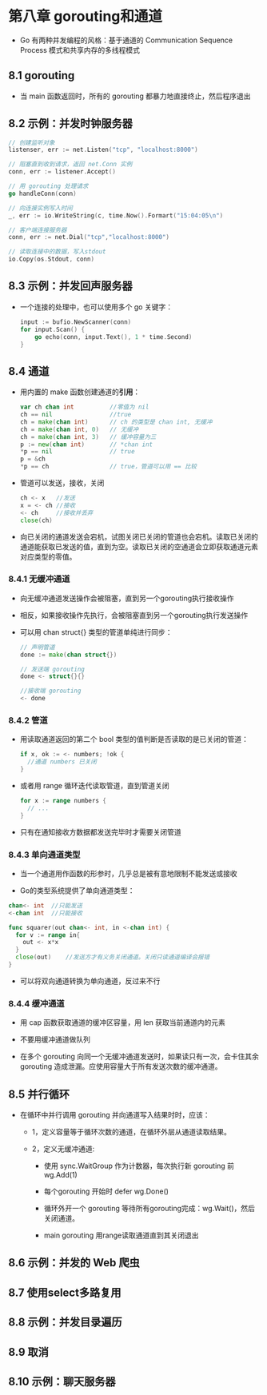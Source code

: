 # 第八章 gorouting和通道

- Go 有两种并发编程的风格：基于通道的 Communication Sequence Process 模式和共享内存的多线程模式 

## 8.1 gorouting

- 当 main 函数返回时，所有的 gorouting 都暴力地直接终止，然后程序退出

## 8.2 示例：并发时钟服务器

```go
// 创建监听对象
listenser, err := net.Listen("tcp", "localhost:8000")

// 阻塞直到收到请求，返回 net.Conn 实例
conn, err := listener.Accept()

// 用 gorouting 处理请求
go handleConn(conn)

// 向连接实例写入时间
_, err := io.WriteString(c, time.Now().Formart("15:04:05\n")

// 客户端连接服务器
conn, err := net.Dial("tcp","localhost:8000")

// 读取连接中的数据，写入stdout
io.Copy(os.Stdout, conn)
```

## 8.3 示例：并发回声服务器

- 一个连接的处理中，也可以使用多个 go 关键字：

  ```go
  input := bufio.NewScanner(conn)
  for input.Scan() {
      go echo(conn, input.Text(), 1 * time.Second)
  }
  ```

## 8.4 通道

- 用内置的 make 函数创建通道的**引用**：

  ```go
  var ch chan int          //零值为 nil
  ch == nil                //true
  ch = make(chan int)      // ch 的类型是 chan int, 无缓冲
  ch = make(chan int, 0)   // 无缓冲
  ch = make(chan int, 3)   // 缓冲容量为三
  p := new(chan int)       // *chan int
  *p == nil                // true
  p = &ch
  *p == ch                 // true，管道可以用 == 比较
  ```

- 管道可以发送，接收，关闭

  ```go
  ch <- x   //发送
  x = <- ch //接收
  <- ch     //接收并丢弃
  close(ch)
  ```

- 向已关闭的通道发送会宕机，试图关闭已关闭的管道也会宕机。读取已关闭的通道能获取已发送的值，直到为空。读取已关闭的空通道会立即获取通道元素对应类型的零值。

### 8.4.1 无缓冲通道

- 向无缓冲通道发送操作会被阻塞，直到另一个gorouting执行接收操作

- 相反，如果接收操作先执行，会被阻塞直到另一个gorouting执行发送操作

- 可以用 chan struct{} 类型的管道单纯进行同步：

  ```go
  // 声明管道
  done := make(chan struct{})
  
  // 发送端 gorouting
  done <- struct{}{}
  
  //接收端 gorouting
  <- done
  ```

### 8.4.2 管道

- 用读取通道返回的第二个 bool 类型的值判断是否读取的是已关闭的管道：

  ```go
  if x, ok := <- numbers; !ok {
    //通道 numbers 已关闭
  }
  ```

- 或者用 range 循环迭代读取管道，直到管道关闭

  ```go
  for x := range numbers {
    // ...
  }
  ```

- 只有在通知接收方数据都发送完毕时才需要关闭管道

### 8.4.3 单向通道类型

- 当一个通道用作函数的形参时，几乎总是被有意地限制不能发送或接收

- Go的类型系统提供了单向通道类型：

```go
chan<- int  //只能发送
<-chan int  //只能接收

func squarer(out chan<- int, in <-chan int) {
  for v := range in{
    out <- x*x
  }
  close(out)    //发送方才有义务关闭通道。关闭只读通道编译会报错
}
```

- 可以将双向通道转换为单向通道，反过来不行

### 8.4.4 缓冲通道

- 用 cap 函数获取通道的缓冲区容量，用 len 获取当前通道内的元素

- 不要用缓冲通道做队列

- 在多个 gorouting 向同一个无缓冲通道发送时，如果读只有一次，会卡住其余 gorouting 造成泄漏。应使用容量大于所有发送次数的缓冲通道。

## 8.5 并行循环

- 在循环中并行调用 gorouting 并向通道写入结果时时，应该：

  - 1，定义容量等于循环次数的通道，在循环外层从通道读取结果。
  
  - 2，定义无缓冲通道:
  
    - 使用 sync.WaitGroup 作为计数器，每次执行新 gorouting 前 wg.Add(1)

    - 每个gorouting 开始时 defer wg.Done()

    - 循环外开一个 gorouting 等待所有gorouting完成：wg.Wait()，然后关闭通道。

    - main gorouting 用range读取通道直到其关闭退出

## 8.6 示例：并发的 Web 爬虫

## 8.7 使用select多路复用

## 8.8 示例：并发目录遍历

## 8.9 取消

## 8.10 示例：聊天服务器
